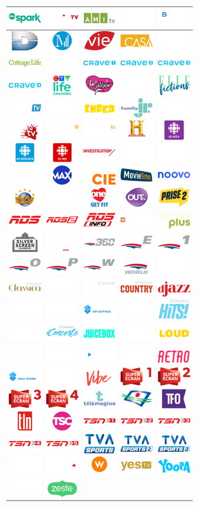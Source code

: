 | ![](https://raw.githubusercontent.com/RevGear/logo/master/Countries/CA/ABCSpark.png) | ![](https://raw.githubusercontent.com/RevGear/logo/master/Countries/CA/addikTV.png) | ![](https://raw.githubusercontent.com/RevGear/logo/master/Countries/CA/AMItv.png) | ![](https://raw.githubusercontent.com/RevGear/logo/master/Countries/CA/ASide.png) | ![](https://raw.githubusercontent.com/RevGear/logo/master/Countries/CA/BNNBloomberg.png) | 
|:---:|:---:|:---:|:---:|:---:| 
| ![](https://raw.githubusercontent.com/RevGear/logo/master/Countries/CA/CanalD.png) | ![](https://raw.githubusercontent.com/RevGear/logo/master/Countries/CA/CanalM.png) | ![](https://raw.githubusercontent.com/RevGear/logo/master/Countries/CA/CanalVie.png) | ![](https://raw.githubusercontent.com/RevGear/logo/master/Countries/CA/Casa.png) | ![](https://raw.githubusercontent.com/RevGear/logo/master/Countries/CA/Cinepop.png) | 
| ![](https://raw.githubusercontent.com/RevGear/logo/master/Countries/CA/CottageLife.png) | ![](https://raw.githubusercontent.com/RevGear/logo/master/Countries/CA/CP24.png) | ![](https://raw.githubusercontent.com/RevGear/logo/master/Countries/CA/Crave1.png) | ![](https://raw.githubusercontent.com/RevGear/logo/master/Countries/CA/Crave2.png) | ![](https://raw.githubusercontent.com/RevGear/logo/master/Countries/CA/Crave3.png) | 
| ![](https://raw.githubusercontent.com/RevGear/logo/master/Countries/CA/Crave4.png) | ![](https://raw.githubusercontent.com/RevGear/logo/master/Countries/CA/CTVLifeChannel.png) | ![](https://raw.githubusercontent.com/RevGear/logo/master/Countries/CA/DejaView.png) | ![](https://raw.githubusercontent.com/RevGear/logo/master/Countries/CA/DTour.png) | ![](https://raw.githubusercontent.com/RevGear/logo/master/Countries/CA/ElleFictions.png) | 
| ![](https://raw.githubusercontent.com/RevGear/logo/master/Countries/CA/EMCITV.png) | ![](https://raw.githubusercontent.com/RevGear/logo/master/Countries/CA/Evasion.png) | ![](https://raw.githubusercontent.com/RevGear/logo/master/Countries/CA/FamilyChrgd.png) | ![](https://raw.githubusercontent.com/RevGear/logo/master/Countries/CA/FamilyJr.png) | ![](https://raw.githubusercontent.com/RevGear/logo/master/Countries/CA/FightNetwork.png) | 
| ![](https://raw.githubusercontent.com/RevGear/logo/master/Countries/CA/FrissonsTV.png) | ![](https://raw.githubusercontent.com/RevGear/logo/master/Countries/CA/GamePlus.png) | ![](https://raw.githubusercontent.com/RevGear/logo/master/Countries/CA/GameTV.png) | ![](https://raw.githubusercontent.com/RevGear/logo/master/Countries/CA/Historia.png) | ![](https://raw.githubusercontent.com/RevGear/logo/master/Countries/CA/IciARTV.png) | 
| ![](https://raw.githubusercontent.com/RevGear/logo/master/Countries/CA/IciExplora.png) | ![](https://raw.githubusercontent.com/RevGear/logo/master/Countries/CA/IciRDI.png) | ![](https://raw.githubusercontent.com/RevGear/logo/master/Countries/CA/Investigation.png) | ![](https://raw.githubusercontent.com/RevGear/logo/master/Countries/CA/Knowledge.png) | ![](https://raw.githubusercontent.com/RevGear/logo/master/Countries/CA/LCN.png) | 
| ![](https://raw.githubusercontent.com/RevGear/logo/master/Countries/CA/Makeful.png) | ![](https://raw.githubusercontent.com/RevGear/logo/master/Countries/CA/Max.png) | ![](https://raw.githubusercontent.com/RevGear/logo/master/Countries/CA/MoietCie.png) | ![](https://raw.githubusercontent.com/RevGear/logo/master/Countries/CA/MovieTime.png) | ![](https://raw.githubusercontent.com/RevGear/logo/master/Countries/CA/Noovo.png) | 
| ![](https://raw.githubusercontent.com/RevGear/logo/master/Countries/CA/NTV.png) | ![](https://raw.githubusercontent.com/RevGear/logo/master/Countries/CA/OLN.png) | ![](https://raw.githubusercontent.com/RevGear/logo/master/Countries/CA/One.png) | ![](https://raw.githubusercontent.com/RevGear/logo/master/Countries/CA/OutTV.png) | ![](https://raw.githubusercontent.com/RevGear/logo/master/Countries/CA/Prise2.png) | 
| ![](https://raw.githubusercontent.com/RevGear/logo/master/Countries/CA/RDS.png) | ![](https://raw.githubusercontent.com/RevGear/logo/master/Countries/CA/RDS2.png) | ![](https://raw.githubusercontent.com/RevGear/logo/master/Countries/CA/RDSInfo.png) | ![](https://raw.githubusercontent.com/RevGear/logo/master/Countries/CA/Rewind.png) | ![](https://raw.githubusercontent.com/RevGear/logo/master/Countries/CA/SeriesPlus.png) | 
| ![](https://raw.githubusercontent.com/RevGear/logo/master/Countries/CA/SilverScreenClassics.png) | ![](https://raw.githubusercontent.com/RevGear/logo/master/Countries/CA/Slice.png) | ![](https://raw.githubusercontent.com/RevGear/logo/master/Countries/CA/Sportsnet360.png) | ![](https://raw.githubusercontent.com/RevGear/logo/master/Countries/CA/SportsnetEast.png) | ![](https://raw.githubusercontent.com/RevGear/logo/master/Countries/CA/SportsnetOne.png) | 
| ![](https://raw.githubusercontent.com/RevGear/logo/master/Countries/CA/SportsnetOntario.png) | ![](https://raw.githubusercontent.com/RevGear/logo/master/Countries/CA/SportsnetPacific.png) | ![](https://raw.githubusercontent.com/RevGear/logo/master/Countries/CA/SportsnetWest.png) | ![](https://raw.githubusercontent.com/RevGear/logo/master/Countries/CA/SportsnetWorld.png) | ![](https://raw.githubusercontent.com/RevGear/logo/master/Countries/CA/StingrayAlternative.png) | 
| ![](https://raw.githubusercontent.com/RevGear/logo/master/Countries/CA/StingrayClassica.png) | ![](https://raw.githubusercontent.com/RevGear/logo/master/Countries/CA/StingrayClassicRock.png) | ![](https://raw.githubusercontent.com/RevGear/logo/master/Countries/CA/StingrayCMusic.png) | ![](https://raw.githubusercontent.com/RevGear/logo/master/Countries/CA/StingrayCountry.png) | ![](https://raw.githubusercontent.com/RevGear/logo/master/Countries/CA/StingrayDjazz.png) | 
| ![](https://raw.githubusercontent.com/RevGear/logo/master/Countries/CA/StingrayFlashback70s.png) | ![](https://raw.githubusercontent.com/RevGear/logo/master/Countries/CA/StingrayGreatestHits.png) | ![](https://raw.githubusercontent.com/RevGear/logo/master/Countries/CA/StingrayHipHop.png) | ![](https://raw.githubusercontent.com/RevGear/logo/master/Countries/CA/StingrayHitList.png) | ![](https://raw.githubusercontent.com/RevGear/logo/master/Countries/CA/StingrayHits.png) | 
| ![](https://raw.githubusercontent.com/RevGear/logo/master/Countries/CA/StingrayHotCountry.png) | ![](https://raw.githubusercontent.com/RevGear/logo/master/Countries/CA/StingrayiConcerts.png) | ![](https://raw.githubusercontent.com/RevGear/logo/master/Countries/CA/StingrayJuicebox.png) | ![](https://raw.githubusercontent.com/RevGear/logo/master/Countries/CA/StingrayKaraoke.png) | ![](https://raw.githubusercontent.com/RevGear/logo/master/Countries/CA/StingrayLoud.png) | 
| ![](https://raw.githubusercontent.com/RevGear/logo/master/Countries/CA/StingrayNaturescape.png) | ![](https://raw.githubusercontent.com/RevGear/logo/master/Countries/CA/StingrayPopAdult.png) | ![](https://raw.githubusercontent.com/RevGear/logo/master/Countries/CA/StingrayQello.png) | ![](https://raw.githubusercontent.com/RevGear/logo/master/Countries/CA/StingrayRememberthe80s.png) | ![](https://raw.githubusercontent.com/RevGear/logo/master/Countries/CA/StingrayRetro.png) | 
| ![](https://raw.githubusercontent.com/RevGear/logo/master/Countries/CA/StingraySoulStorm.png) | ![](https://raw.githubusercontent.com/RevGear/logo/master/Countries/CA/StingrayUrbanBeat.png) | ![](https://raw.githubusercontent.com/RevGear/logo/master/Countries/CA/StingrayVibe.png) | ![](https://raw.githubusercontent.com/RevGear/logo/master/Countries/CA/SuperEcran1.png) | ![](https://raw.githubusercontent.com/RevGear/logo/master/Countries/CA/SuperEcran2.png) | 
| ![](https://raw.githubusercontent.com/RevGear/logo/master/Countries/CA/SuperEcran3.png) | ![](https://raw.githubusercontent.com/RevGear/logo/master/Countries/CA/SuperEcran4.png) | ![](https://raw.githubusercontent.com/RevGear/logo/master/Countries/CA/Telemagino.png) | ![](https://raw.githubusercontent.com/RevGear/logo/master/Countries/CA/TeleQuebec.png) | ![](https://raw.githubusercontent.com/RevGear/logo/master/Countries/CA/TFO.png) | 
| ![](https://raw.githubusercontent.com/RevGear/logo/master/Countries/CA/TLN.png) | ![](https://raw.githubusercontent.com/RevGear/logo/master/Countries/CA/TSC.png) | ![](https://raw.githubusercontent.com/RevGear/logo/master/Countries/CA/TSN1.png) | ![](https://raw.githubusercontent.com/RevGear/logo/master/Countries/CA/TSN2.png) | ![](https://raw.githubusercontent.com/RevGear/logo/master/Countries/CA/TSN3.png) | 
| ![](https://raw.githubusercontent.com/RevGear/logo/master/Countries/CA/TSN4.png) | ![](https://raw.githubusercontent.com/RevGear/logo/master/Countries/CA/TSN5.png) | ![](https://raw.githubusercontent.com/RevGear/logo/master/Countries/CA/TVASports.png) | ![](https://raw.githubusercontent.com/RevGear/logo/master/Countries/CA/TVASports2.png) | ![](https://raw.githubusercontent.com/RevGear/logo/master/Countries/CA/TVASports3.png) | 
| ![](https://raw.githubusercontent.com/RevGear/logo/master/Countries/CA/Vrak.png) | ![](https://raw.githubusercontent.com/RevGear/logo/master/Countries/CA/WildTV.png) | ![](https://raw.githubusercontent.com/RevGear/logo/master/Countries/CA/WNetwork.png) | ![](https://raw.githubusercontent.com/RevGear/logo/master/Countries/CA/YesTV.png) | ![](https://raw.githubusercontent.com/RevGear/logo/master/Countries/CA/Yoopa.png) | 
| ![](https://raw.githubusercontent.com/RevGear/logo/master/Countries/CA/Z.png) | ![](https://raw.githubusercontent.com/RevGear/logo/master/Countries/CA/Zeste.png)  | 
